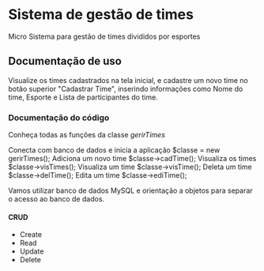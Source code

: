 # Sistema de gestão de times
Micro Sistema para gestão de times divididos por esportes

## Documentação de uso
Visualize os times cadastrados na tela inicial, e cadastre um novo time no botão superior "Cadastrar Time", inserindo informações como Nome do time, Esporte e Lista de participantes do time.

### Documentação do código
Conheça todas as funções da classe _gerirTimes_

Conecta com banco de dados e inicia a aplicação
	$classe = new gerirTimes();
Adiciona um novo time
	$classe->cadTime();
Visualiza os times
	$classe->visTimes();
Visualiza um time
	$classe->visTime();
Deleta um time
	$classe->delTime();
Edita um time
	$classe->ediTime();

Vamos utilizar banco de dados MySQL e orientação a objetos para separar o acesso ao banco de dados.

#### CRUD

* Create
* Read
* Update
* Delete